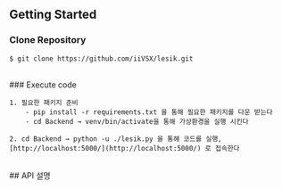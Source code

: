 ## Getting Started


### Clone Repository

    $ git clone https://github.com/iiVSX/lesik.git
<br/>
### Execute code

    1. 필요한 패키지 준비
        - pip install -r requirements.txt 을 통해 필요한 패키지를 다운 받는다
        - cd Backend → venv/bin/activate을 통해 가상환경을 실행 시킨다

    2. cd Backend → python -u ./lesik.py 을 통해 코드를 실행, [http://localhost:5000/](http://localhost:5000/) 로 접속한다
<br/>
## API 설명

